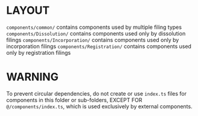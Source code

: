 # LAYOUT

`components/common/` contains components used by multiple filing types
`components/Dissolution/` contains components used only by dissolution filings
`components/Incorporation/` contains components used only by incorporation filings
`components/Registration/` contains components used only by registration filings

# WARNING

To prevent circular dependencies, do not create or use `index.ts` files for components
in this folder or sub-folders, EXCEPT FOR `@/components/index.ts`, which is used
exclusively by external components.
